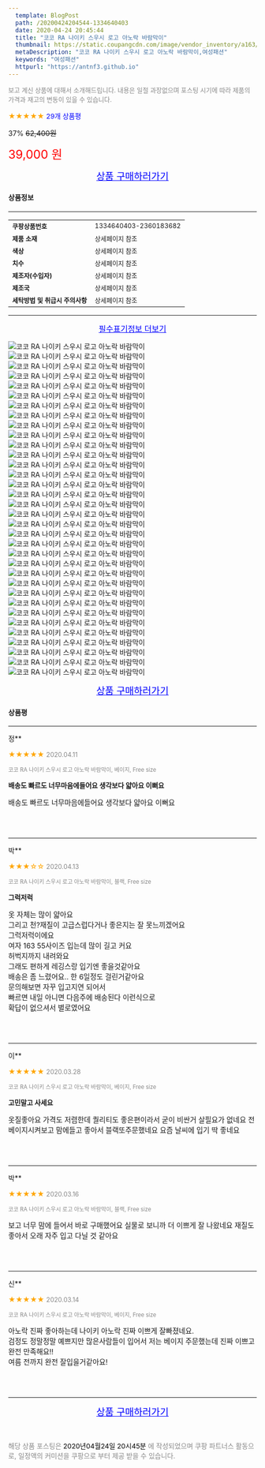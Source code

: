 ```yaml
---
  template: BlogPost
  path: /20200424204544-1334640403
  date: 2020-04-24 20:45:44
  title: "코코 RA 나이키 스우시 로고 아노락 바람막이"
  thumbnail: https://static.coupangcdn.com/image/vendor_inventory/a163/04389bee4eca3ea0fff8ddc7c42826833fef6c169a7d0bac4071fd3fa0de.jpg
  metaDescription: "코코 RA 나이키 스우시 로고 아노락 바람막이,여성패션"
  keywords: "여성패션"
  httpurl: "https://antnf3.github.io"
---
```

  
<span style="color: #888;font-size:0.8rem">보고 계신 상품에 대해서 소개해드립니다.
내용은 일절 과장없으며 포스팅 시기에 따라 제품의 가격과 재고의 변동이 있을 수 있습니다.</span>
  
<span style="color: orange;">★★★★★</span> <span style="color: blue;font-size: 0.85rem;">29개 상품평</span>

<span style="font-size: 0.9rem">37%</span> <span style="font-size: 0.9rem">~~62,400원~~</span>

<span style="color: red;font-size: 1.5rem;">39,000 원</span>



<p align="center"><a href="http://me2.do/Gbxel3p1" style="font-size: 1.2rem; color: blue;">상품 구매하러가기</a></p>

#### 상품정보

---

|                  |                       |
| ---------------- | --------------------- |
| **<span style="font-size:0.8rem;">쿠팡상품번호</span>** | <span style="font-size:0.8rem;">1334640403-2360183682</span> |
| **<span style="font-size:0.8rem;">제품 소재</span>**    | <span style="font-size:0.8rem;">상세페이지 참조</span>        |
| **<span style="font-size:0.8rem;">색상</span>**    | <span style="font-size:0.8rem;">상세페이지 참조</span>        |
| **<span style="font-size:0.8rem;">치수</span>**    | <span style="font-size:0.8rem;">상세페이지 참조</span>        |
| **<span style="font-size:0.8rem;">제조자(수입자)</span>**    | <span style="font-size:0.8rem;">상세페이지 참조</span>        |
| **<span style="font-size:0.8rem;">제조국</span>**    | <span style="font-size:0.8rem;">상세페이지 참조</span>        |
| **<span style="font-size:0.8rem;">세탁방법 및 취급시 주의사항</span>**    | <span style="font-size:0.8rem;">상세페이지 참조</span>        |




---

<p align="center"><a href="http://me2.do/Gbxel3p1" style="font-size: 1rem; color: blue;">필수표기정보 더보기</a></p>

![코코 RA 나이키 스우시 로고 아노락 바람막이](http://thumbnail9.coupangcdn.com/thumbnails/remote/q89/image/vendor_inventory/c99f/1cd419198a6a645f255c452ebed8ec02b3b676fd6c023b7a885ed6578620.jpg)
![코코 RA 나이키 스우시 로고 아노락 바람막이](http://thumbnail9.coupangcdn.com/thumbnails/remote/q89/image/vendor_inventory/caac/d2a9ea3de9f09cc816265b7c7f6393fdf449965a47f22022f918d6ed8d99.jpg)
![코코 RA 나이키 스우시 로고 아노락 바람막이](http://thumbnail7.coupangcdn.com/thumbnails/remote/q89/image/vendor_inventory/11a1/a08d4ab5f28685c510814ba012e6d6ae978f25577847a364ad4903d92d09.jpg)
![코코 RA 나이키 스우시 로고 아노락 바람막이](http://thumbnail9.coupangcdn.com/thumbnails/remote/q89/image/vendor_inventory/5cfa/8628178854dcdfeb21dc05d948c380cee9187695d06e0778fe4dbc9f5ac7.jpg)
![코코 RA 나이키 스우시 로고 아노락 바람막이](http://thumbnail6.coupangcdn.com/thumbnails/remote/q89/image/vendor_inventory/5fc0/07e98b610a7a4f1d51290ca7f4fffea00276bdf42260a14dc3a69c3827db.jpg)
![코코 RA 나이키 스우시 로고 아노락 바람막이](http://thumbnail10.coupangcdn.com/thumbnails/remote/q89/image/vendor_inventory/c247/711589f6cec954f3c7d65b148e6494240b16c5f3c0a337f6999b6ed6ca14.jpg)
![코코 RA 나이키 스우시 로고 아노락 바람막이](http://thumbnail10.coupangcdn.com/thumbnails/remote/q89/image/vendor_inventory/ca01/b7fa7914c2e84ad4ae9e0933a38f04793cb234713ce18c3c41b3227822a8.jpg)
![코코 RA 나이키 스우시 로고 아노락 바람막이](http://thumbnail7.coupangcdn.com/thumbnails/remote/q89/image/vendor_inventory/ea45/bf48be160341465874fcb0f35de0b08783ba0879d65c258016ed5b6129a3.jpg)
![코코 RA 나이키 스우시 로고 아노락 바람막이](http://thumbnail10.coupangcdn.com/thumbnails/remote/q89/image/vendor_inventory/43fa/0712d9db1a951f0c385a44b8f3c1cfe0679796b104c00839b0992ad53b70.jpg)
![코코 RA 나이키 스우시 로고 아노락 바람막이](http://thumbnail7.coupangcdn.com/thumbnails/remote/q89/image/vendor_inventory/3a99/7853457e8b305b5f54e119746686f848218ed1b94060792a973409436893.jpg)
![코코 RA 나이키 스우시 로고 아노락 바람막이](http://thumbnail10.coupangcdn.com/thumbnails/remote/q89/image/vendor_inventory/f586/bb5f9cf0e1c59ae1177005d3e6b7eaa4b2fe45153858b31fe5edabc841b5.jpg)
![코코 RA 나이키 스우시 로고 아노락 바람막이](http://thumbnail7.coupangcdn.com/thumbnails/remote/q89/image/vendor_inventory/f2aa/9203e2edf8fc2bcaf54a0828bc409cbfac3fbaa5ce8b48d33eccba4c2dbe.jpg)
![코코 RA 나이키 스우시 로고 아노락 바람막이](http://thumbnail10.coupangcdn.com/thumbnails/remote/q89/image/vendor_inventory/5bf2/865bfac201227513d8234316e78a967972558e8a198ee7225a8683c03313.jpg)
![코코 RA 나이키 스우시 로고 아노락 바람막이](http://thumbnail9.coupangcdn.com/thumbnails/remote/q89/image/vendor_inventory/8b60/76ab358ef60c8722f61c0a4d36ae61c56b6d375ed7af0d116e1edb03c44b.jpg)
![코코 RA 나이키 스우시 로고 아노락 바람막이](http://thumbnail9.coupangcdn.com/thumbnails/remote/q89/image/vendor_inventory/c8d9/a58466225d810fe8ce74216efc253668647eb6be6ef9049706e06ed708e8.jpg)
![코코 RA 나이키 스우시 로고 아노락 바람막이](http://thumbnail7.coupangcdn.com/thumbnails/remote/q89/image/vendor_inventory/8004/d74cccd8571f61d9d0b2dbbf733e17d65bdde6cacc0a5cf32444fc67eaf1.jpg)
![코코 RA 나이키 스우시 로고 아노락 바람막이](http://thumbnail10.coupangcdn.com/thumbnails/remote/q89/image/vendor_inventory/3290/1a1cf2b116226e3e06c4cfb7a442d9fc8f0cb63ddbe7c3351e10155e06d5.jpg)
![코코 RA 나이키 스우시 로고 아노락 바람막이](http://thumbnail7.coupangcdn.com/thumbnails/remote/q89/image/vendor_inventory/6dbe/78bc3111db3e1cfc71f34001ec8ed7768b7482cf7766567b1bf97313eec1.jpg)
![코코 RA 나이키 스우시 로고 아노락 바람막이](http://thumbnail7.coupangcdn.com/thumbnails/remote/q89/image/vendor_inventory/66b7/395e0494abbdabaccd45c931b8cc56dc4d2ad3e7282790d48ef906ddc529.jpg)
![코코 RA 나이키 스우시 로고 아노락 바람막이](http://thumbnail10.coupangcdn.com/thumbnails/remote/q89/image/vendor_inventory/0d60/5e3e9ddbed58da43200cb11c8aebc36f576744ef544a4624fd5064438694.jpg)
![코코 RA 나이키 스우시 로고 아노락 바람막이](http://thumbnail9.coupangcdn.com/thumbnails/remote/q89/image/vendor_inventory/6925/cf1f7ee8cdaa6f4e044d76dc637d94501282328e1c3e561848ef1cd3272f.jpg)
![코코 RA 나이키 스우시 로고 아노락 바람막이](http://thumbnail6.coupangcdn.com/thumbnails/remote/q89/image/vendor_inventory/df51/3ee0368545302f381b63b76393595eb66f4d1f195ad50ce320244e7641fe.jpg)
![코코 RA 나이키 스우시 로고 아노락 바람막이](http://thumbnail9.coupangcdn.com/thumbnails/remote/q89/image/vendor_inventory/c99f/1cd419198a6a645f255c452ebed8ec02b3b676fd6c023b7a885ed6578620.jpg)
![코코 RA 나이키 스우시 로고 아노락 바람막이](http://thumbnail8.coupangcdn.com/thumbnails/remote/q89/image/vendor_inventory/26d5/17802ff767ef8e9a7e186063d9ce809e84fb6ecd1dda870d2e1fc6f5d01a.jpg)
![코코 RA 나이키 스우시 로고 아노락 바람막이](http://thumbnail9.coupangcdn.com/thumbnails/remote/q89/image/vendor_inventory/cba9/49e542e320d6c628dce60524b63560524eabe88b212fdc2f26a48c01a198.jpg)
![코코 RA 나이키 스우시 로고 아노락 바람막이](http://thumbnail10.coupangcdn.com/thumbnails/remote/q89/image/vendor_inventory/be1c/5f6c78d5389d2ff82cc4c8980292898ebec5edfb15d4da23bee84642fc3f.jpg)
![코코 RA 나이키 스우시 로고 아노락 바람막이](http://thumbnail7.coupangcdn.com/thumbnails/remote/q89/image/vendor_inventory/efe5/82ec4c540721203a8dd95b47254e2d58408b5d769b5e9870530e77d1cb74.jpg)
![코코 RA 나이키 스우시 로고 아노락 바람막이](http://thumbnail6.coupangcdn.com/thumbnails/remote/q89/image/vendor_inventory/5a8f/5356c39d915529ae8ea0ae1d3cd7793e38f6bf78fa3e5d787c44c0a2da11.jpg)
![코코 RA 나이키 스우시 로고 아노락 바람막이](http://thumbnail8.coupangcdn.com/thumbnails/remote/q89/image/vendor_inventory/8a61/e348d47770f679d2f9c228fdc8eb9f55a1abdab8bf8069f427866d24cb1f.jpg)
![코코 RA 나이키 스우시 로고 아노락 바람막이](http://thumbnail10.coupangcdn.com/thumbnails/remote/q89/image/vendor_inventory/ed89/3117064769b28e8181bccf49f6bd213e1db662f82dc30afbc1c0bb493cc0.jpg)
![코코 RA 나이키 스우시 로고 아노락 바람막이](http://thumbnail9.coupangcdn.com/thumbnails/remote/q89/image/vendor_inventory/a5ab/36d866b2f225688ebf45b3ab647f0f4565069c8ec7c9ee7813c8926d8bb5.jpg)
![코코 RA 나이키 스우시 로고 아노락 바람막이](http://thumbnail10.coupangcdn.com/thumbnails/remote/q89/image/vendor_inventory/0405/0695cca40c4269f9b86f3873feb4b8b4b214da221d52d92b176942f5a0ef.jpg)
![코코 RA 나이키 스우시 로고 아노락 바람막이](http://thumbnail6.coupangcdn.com/thumbnails/remote/q89/image/vendor_inventory/72e6/38797b3171c09bff9f61faf9f7ba58a88da27ec9f007d84956a404e74862.jpg)
![코코 RA 나이키 스우시 로고 아노락 바람막이](http://thumbnail8.coupangcdn.com/thumbnails/remote/q89/image/vendor_inventory/3f87/134704fc11beb59e285d89ed76c83080c150f1cffa11bf806b497c7a5eea.png)

<p align="center"><a href="http://me2.do/Gbxel3p1" style="font-size: 1.2rem; color: blue;">상품 구매하러가기</a></p>

#### 상품평
  
---
  
정**
    
<span style="color: orange;">★★★★★</span> <span style="font-size:0.8rem;color: #888;">2020.04.11</span>
    
<span style="color: #888;font-size:0.7rem">코코 RA 나이키 스우시 로고 아노락 바람막이, 베이지, Free size</span>
    
<span style="font-size:0.85rem">**배송도 빠르도 너무마음에들어요 생각보다 얇아요 이뻐요**</span>
    
<span style="font-size: 0.9rem;">배송도 빠르도 너무마음에들어요 생각보다 얇아요 이뻐요</span>
    
<br>
<br>

---
  
박**
    
<span style="color: orange;">★★★☆☆</span> <span style="font-size:0.8rem;color: #888;">2020.04.13</span>
    
<span style="color: #888;font-size:0.7rem">코코 RA 나이키 스우시 로고 아노락 바람막이, 블랙, Free size</span>
    
<span style="font-size:0.85rem">**그럭저럭**</span>
    
<span style="font-size: 0.9rem;">옷 자체는 많이 얇아요<br/>그리고 천?재질이 고급스럽다거나 좋은지는 잘 못느끼겠어요<br/>그럭저럭이에요<br/>여자 163 55사이즈 입는데 많이 길고 커요<br/>허벅지까지 내려와요<br/>그래도 편하게 레깅스랑 입기엔 좋을것같아요<br/>배송은 좀 느렸어요.. 한 6일정도 걸린거같아요<br/>문의해보면 자꾸 입고지연 되어서<br/>빠르면 내일 아니면 다음주에 배송된다 이런식으로<br/>확답이 없으셔서 별로였어요</span>
    
<br>
<br>

---
  
이**
    
<span style="color: orange;">★★★★★</span> <span style="font-size:0.8rem;color: #888;">2020.03.28</span>
    
<span style="color: #888;font-size:0.7rem">코코 RA 나이키 스우시 로고 아노락 바람막이, 베이지, Free size</span>
    
<span style="font-size:0.85rem">**고민말고 사세요**</span>
    
<span style="font-size: 0.9rem;">옷질좋아요 가격도 저렴한데 퀄리티도 좋은편이라서 굳이 비싼거 살필요가 없네요 전 베이지시켜보고 맘에들고 좋아서 블랙또주문했네요 요즘 날씨에 입기 딱 좋네요</span>
    
<br>
<br>

---
  
박**
    
<span style="color: orange;">★★★★★</span> <span style="font-size:0.8rem;color: #888;">2020.03.16</span>
    
<span style="color: #888;font-size:0.7rem">코코 RA 나이키 스우시 로고 아노락 바람막이, 블랙, Free size</span>
    

    
<span style="font-size: 0.9rem;">보고 너무 맘에 들어서 바로 구매했어요 실물로 보니까 더 이쁘게 잘 나왔네요 재질도 좋아서 오래 자주 입고 다닐 것 같아요</span>
    
<br>
<br>

---
  
신**
    
<span style="color: orange;">★★★★★</span> <span style="font-size:0.8rem;color: #888;">2020.03.14</span>
    
<span style="color: #888;font-size:0.7rem">코코 RA 나이키 스우시 로고 아노락 바람막이, 베이지, Free size</span>
    

    
<span style="font-size: 0.9rem;">아노락 진짜 좋아하는데 나이키 아노락 진짜 이쁘게 잘빠졌네요.<br/>검정도 정말정말 예쁘지만 많은사람들이 입어서 저는 베이지 주문했는데 진짜 이쁘고 완전 만족해요!! <br/>여름 전까지 완전 잘입을거같아요!</span>
    
<br>
<br>


  
---
  
<p align="center"><a href="http://me2.do/Gbxel3p1" style="font-size: 1.2rem; color: blue;">상품 구매하러가기</a></p>
  
<br>
  
<span style="font-size: 0.85rem; color: #888;">해당 상품 포스팅은 <span style="color: #000;"> 2020년04월24일 20시45분 </span> 에 작성되었으며 쿠팡 파트너스 활동으로, 일정액의 커미션을 쿠팡으로 부터 제공 받을 수 있습니다.</span>